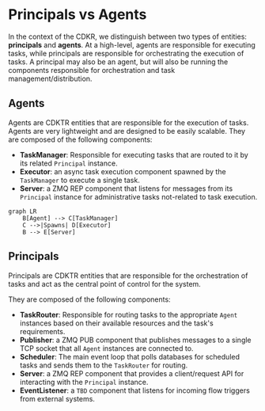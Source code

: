 # Principals vs Agents

In the context of the CDKR, we distinguish between two types of entities: **principals** and **agents**. At a high-level, agents are responsible for executing tasks, while principals are responsible for orchestrating the execution of tasks. A principal may also be an agent, but will also be running the components responsible for orchestration and task management/distribution.

## Agents

Agents are CDKTR entities that are responsible for the execution of tasks. Agents are very lightweight and are designed to be easily scalable. They are composed of the following components:
- **TaskManager**: Responsible for executing tasks that are routed to it by its related `Principal` instance.
- **Executor**: an async task execution component spawned by the `TaskManager` to execute a single task.
- **Server**: a ZMQ REP component that listens for messages from its `Principal` instance for administrative tasks not-related to task execution.

```mermaid
graph LR
    B[Agent] --> C[TaskManager]
    C -->|Spawns| D[Executor]
    B --> E[Server]
```

## Principals

Principals are CDKTR entities that are responsible for the orchestration of tasks and act as the central point of control for the system.

They are composed of the following components:
- **TaskRouter**: Responsible for routing tasks to the appropriate `Agent` instances based on their available resources and the task's requirements.
- **Publisher**: a ZMQ PUB component that publishes messages to a single TCP socket that all `Agent` instances are connected to.
- **Scheduler**: The main event loop that polls databases for scheduled tasks and sends them to the `TaskRouter` for routing.
- **Server**: a ZMQ REP component that provides a client/request API for interacting with the `Principal` instance.
- **EventListener**: a `TBD` component that listens for incoming flow triggers from external systems.
